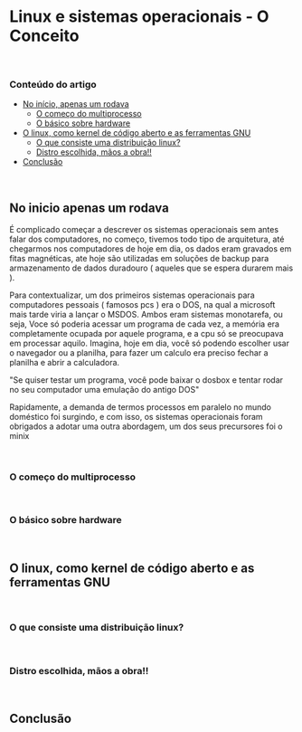 # Linux e sistemas operacionais - O Conceito

&nbsp;

### Conteúdo do artigo

- [No início, apenas um rodava](#no-inicio-apenas-um-rodava)
  - [O começo do multiprocesso](#o-começo-do-multiprocesso)
  - [O básico sobre hardware](#O-básico-sobre-hardware)
- [O linux, como kernel de código aberto e as ferramentas GNU](#O-linux-como-kernel-de-código-aberto-e-as-ferramentas-GNU)
  - [O que consiste uma distribuição linux?](#O-que-consiste-uma-distribuição-linux?)
  - [Distro escolhida, mãos a obra!!](#Distro-escolhida-mãos-a-obra!!)
- [Conclusão](#conclusão)

&nbsp;

## No inicio apenas um rodava

É complicado começar a descrever os sistemas operacionais sem antes falar dos computadores, no começo, tivemos todo tipo de arquitetura, até chegarmos nos computadores de hoje em dia, os dados eram gravados em fitas magnéticas, ate hoje são utilizadas em soluções de backup para armazenamento de dados duradouro ( aqueles que se espera durarem mais ).

Para contextualizar, um dos primeiros sistemas operacionais para computadores pessoais ( famosos pcs ) era o DOS, na qual a microsoft mais tarde viria a lançar o MSDOS. Ambos eram sistemas monotarefa, ou seja, Voce só poderia acessar um programa de cada vez, a memória era completamente ocupada por aquele programa, e a cpu só se preocupava em processar aquilo. Imagina, hoje em dia, você só podendo escolher usar o navegador ou a planilha, para fazer um calculo era preciso fechar a planilha e abrir a calculadora.

"Se quiser testar um programa, você pode baixar o dosbox e tentar rodar no seu computador uma emulação do antigo DOS"

Rapidamente, a demanda de termos processos em paralelo no mundo doméstico foi surgindo, e com isso, os sistemas operacionais foram obrigados a adotar uma outra abordagem, um dos seus precursores foi o minix

&nbsp;

### O começo do multiprocesso


&nbsp;
### O básico sobre hardware
&nbsp;
## O linux, como kernel de código aberto e as ferramentas GNU
&nbsp;
### O que consiste uma distribuição linux?
&nbsp;
### Distro escolhida, mãos a obra!!
&nbsp;
## Conclusão